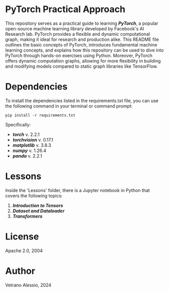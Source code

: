 # PyTorch Practical Approach

This repository serves as a practical guide to learning ***PyTorch***, a popular open-source machine learning library developed by Facebook's AI Research lab. PyTorch provides a flexible and dynamic computational graph, making it ideal for research and production alike. This README file outlines the basic concepts of PyTorch, introduces fundamental machine learning concepts, and explains how this repository can be used to dive into PyTorch through hands-on exercises using Python.
Moreover, PyTorch offers dynamic computation graphs, allowing for more flexibility in building and modifying models compared to static graph libraries like TensorFlow.


# Dependencies
To install the dependencies listed in the requirements.txt file, you can use the following command in your terminal or command prompt:

```pip install -r requirements.txt```

Specifically:
* ***torch*** v. 2.2.1
* ***torchvision*** v. 0.17.1
* ***matplotlib*** v. 3.8.3
* ***numpy*** v. 1.26.4
* ***panda*** v. 2.2.1

# Lessons
Inside the 'Lessons' folder, there is a Jupyter notebook in Python that covers the following topics:

1. ***Introduction to Tensors***
2. ***Dataset and Dataloader***
3. ***Transformers***

# License
Apache 2.0, 2004

# Author 

Vetrano Alessio, 2024
